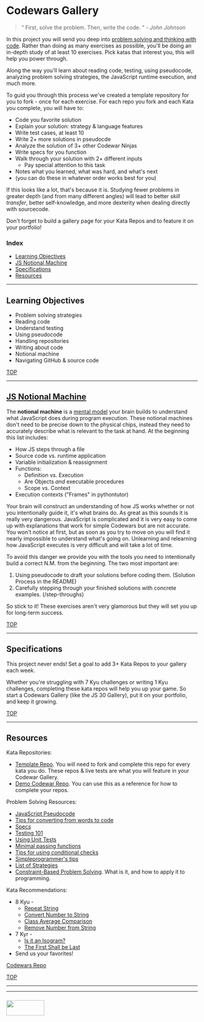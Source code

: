 # Codewars Gallery

> “ First, solve the problem. Then, write the code. ”  - _John Johnson_

In this project you will send you deep into [problem solving and thinking with code](http://elewa.education/2018/01/22/thinking-computer-thoughts/).  Rather than doing as many exercises as possible, you'll be doing an in-depth study of at least 10 exercises.  Pick katas that interest you, this will help you power through.  

Along the way you'll learn about reading code, testing, using pseudocode, analyzing problem solving strategies, the JavaScript runtime execution, and much more.   

To guid you through this process we've created a template repository for you to fork - once for each exercise.  For each repo you fork and each Kata you complete, you will have to:
* Code you favorite solution
* Explain your solution: strategy & language features
* Write test cases, at least 10
* Write 2+ more solutions in pseudocde
* Analyze the solution of 3+ other Codewar Ninjas
* Write specs for you function
* Walk through your solution with 2+ different inputs
  * Pay special attention to this task
* Notes what you learned, what was hard, and what's next
* (you can do these in whatever order works best for you)


If this looks like a lot, that's because it is.  Studying fewer problems in greater depth (and from many different angles) will lead to better _skill transfer_, better self-knowledge, and more dexterity when dealing directly with sourcecode.  

Don't forget to build a gallery page for your Kata Repos and to feature it on your portfolio!

### Index
* [Learning Objectives](#learning-objectives)
* [JS Notional Machine](#js-notional-machine)
* [Specifications](#specifications)
* [Resources](#resources)


---

## Learning Objectives

* Problem solving strategies
* Reading code
* Understand testing
* Using pseudocode
* Handling repositories
* Writing about code
* Notional machine
* Navigating GitHub & source code

[TOP](#index)

---

## [JS Notional Machine](http://www.computacional.com.br/arquivos/Artigos%20CS%20Unplugged%20-%20Desplugado/SORVA%20-%20Notional%20Machines%20and%20Introductory%20Programming%20Education.pdf)

The __notional machine__ is a [mental model](https://www.youtube.com/watch?v=5K_sxBUGx8A) your brain builds to understand what JavaScript does during program execution.  These notional machines don't need to be precise down to the physical chips, instead they need to accurately describe what is relevant to the task at hand. At the beginning this list includes:
* How JS steps through a file
* Source code vs. runtime application
* Variable initialization & reassignment
* Functions: 
  * Definition vs. Execution
  * Are Objects _and_ executable procedures
  * Scope vs. Context
* Execution contexts ("Frames" in pythontutor)

Your brain will construct an understanding of how JS works whether or not you intentionally guide it, it's what brains do.  As great as this sounds it is really very dangerous.  JavaScript is complicated and it is very easy to come up with explanations that work for simple Codewars but are not accurate.  You won't notice at first, but as soon as you try to move on you will find it nearly impossible to understand what's going on.  Unlearning and relearning how JavaScript executes is very difficult and will take a lot of time.

To avoid this danger we provide you with the tools you need to intentionally build a correct N.M. from the beginning.  The two most important are:
1. Using pseudocode to draft your solutions before coding them. (Solution Process in the README)
2. Carefully stepping through your finished solutions with concrete examples. (/step-throughs)

So stick to it!  These exercises aren't very glamorous but they will set you up for long-term success.


[TOP](#index)

---

## Specifications

This project never ends!  Set a goal to add 3+ Kata Repos to your gallery each week.

Whether you're struggling with 7 Kyu challenges or writing 1 Kyu challenges, completing these kata repos will help you up your game. So start a Codewars Gallery (like the JS 30 Gallery), put it on your portfolio, and keep it growing.



[TOP](#index)

---

## Resources

Kata Repositories:
* [Template Repo](https://github.com/elewa-academy/exercise-template-repo).  You will need to fork and complete this repo for every kata you do.  These repos & live tests are what you will feature in your Codewar Gallery.
* [Demo Codewar Repo](https://github.com/elewa-student/String-Reverser).  You can use this as a reference for how to complete your repos.


Problem Solving Resources:
* [JavaScript Pseudocode](http://dondi.lmu.build/share/intro/pseudocode2js-v02.pdf)  
* [Tips for converting from words to code](https://github.com/elewa-academy/Fundamentals/tree/master/docs_src/3-codewars-gallery/english2js)
* [Specs](https://elewa-academy.github.io/General-Resources/programming-resources/specs.html)
* [Testing 101](https://elewa-academy.github.io/General-Resources/programming-resources/testing-101.html)
* [Using Unit Tests](https://www.youtube.com/watch?v=Eu35xM76kKY&list=PL0zVEGEvSaeF_zoW9o66wa_UCNE3a7BEr)
* [Minimal passing functions](https://github.com/elewa-academy/Fundamentals/tree/master/docs_src/3-codewars-gallery/simplestPassingFuncs)  
* [Tips for using conditional checks](https://github.com/elewa-academy/Fundamentals/tree/master/docs_src/3-codewars-gallery/conditionalChecks)
* [Simpleprogrammer's tips](https://simpleprogrammer.com/solving-problems-breaking-it-down/)
* [List of Strategies](https://www.une.edu.au/about-une/academic-schools/bcss/news-and-events/psychology-community-activities/over-fifty-problem-solving-strategies-explained)
* [Constraint-Based Problem Solving](https://elewa-academy.github.io/General-Resources/key-resources/problem-solving.html).  What is it, and how to apply it to programming.

Kata Recommendations:
* 8 Kyu - 
    * [Repeat String](https://www.codewars.com/kata/string-repeat/train/javascript)
    * [Convert Number to String](https://www.codewars.com/kata/convert-a-number-to-a-string/train/javascript)
    * [Class Average Comparison](https://www.codewars.com/kata/how-good-are-you-really/train/javascript)
    * [Remove Number from String](https://www.codewars.com/kata/string-cleaning)
* 7 Kyr - 
    * [Is it an Isogram?](https://www.codewars.com/kata/54ba84be607a92aa900000f1)
    * [The First Shall be Last](https://www.codewars.com/kata/scrolling-text)
* Send us your favorites!

[Codewars Repo](https://github.com/elewa-academy/Fundamentals/tree/master/docs_src/3-codewars-gallery)

[TOP](#index)


___
___
### <a href="http://elewa.education/blog" target="_blank"><img src="https://user-images.githubusercontent.com/18554853/34921062-506450ae-f97d-11e7-875f-6feeb26ad72d.png" width="100" height="40"/></a>

